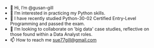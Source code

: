 - 👋 Hi, I’m @gusan-gill
- 👀 I’m interested in practicing my Python skills.
- 🌱 I have recently studied Python-30-02 Certified Entry-Level Programming and passed the exam.
- 💞️ I’m looking to collaborate on 'big data' case studies, reflective on those found within a Data Analyst roles.
- 📫 How to reach me sue77gill@gmail.com

<!---
gusan-gill/gusan-gill is a ✨ special ✨ repository because its `README.md` (this file) appears on your GitHub profile.
You can click the Preview link to take a look at your changes.
--->
